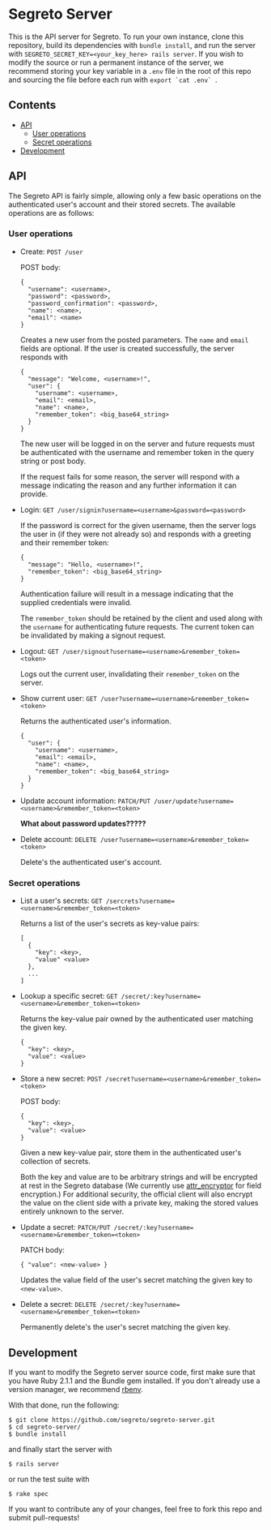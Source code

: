 Segreto Server
==============

This is the API server for Segreto. To run your own instance, clone this 
repository, build its dependencies with `bundle install`, and run the server 
with `SEGRETO_SECRET_KEY=<your_key_here> rails server`. If you wish to modify 
the source or run a permanent instance of the server, we recommend storing your 
key variable in a `.env` file in the root of this repo and sourcing the file 
before each run with ``export `cat .env` ``.

## Contents

  * [API](#api)
    * [User operations](#user-operations)
    * [Secret operations](#secret-operations)
  * [Development](#development)

## API

The Segreto API is fairly simple, allowing only a few basic operations on the 
authenticated user's account and their stored secrets. The available operations 
are as follows:

### User operations

  * Create: `POST /user`

    POST body:

        {
          "username": <username>,
          "password": <password>,
          "password_confirmation": <password>,
          "name": <name>,
          "email": <name>
        }

    Creates a new user from the posted parameters. The `name` and `email` fields 
    are optional. If the user is created successfully, the server responds with

        {
          "message": "Welcome, <username>!",
          "user": {
            "username": <username>,
            "email": <email>,
            "name": <name>,
            "remember_token": <big_base64_string>
          }
        }

    The new user will be logged in on the server and future requests must be 
    authenticated with the username and remember token in the query string or 
    post body.

    If the request fails for some reason, the server will respond with a message 
    indicating the reason and any further information it can provide.

  * Login: `GET /user/signin?username=<username>&password=<password>`

    If the password is correct for the given username, then the server logs the 
    user in (if they were not already so) and responds with a greeting and their
    remember token:

        {
          "message": "Hello, <username>!",
          "remember_token": <big_base64_string>
        }

    Authentication failure will result in a message indicating that the supplied 
    credentials were invalid.

    The `remember_token` should be retained by the client and used along with 
    the `username` for authenticating future requests. The current token can be 
    invalidated by making a signout request.

  * Logout: `GET /user/signout?username=<username>&remember_token=<token>`

    Logs out the current user, invalidating their `remember_token` on the 
    server.

  * Show current user: `GET /user?username=<username>&remember_token=<token>`

    Returns the authenticated user's information.

        {
          "user": {
            "username": <username>,
            "email": <email>,
            "name": <name>,
            "remember_token": <big_base64_string>
          }
        }

  * Update account information:
    `PATCH/PUT /user/update?username=<username>&remember_token=<token>`

    **What about password updates?????**

  * Delete account: `DELETE /user?username=<username>&remember_token=<token>`
    
    Delete's the authenticated user's account.

### Secret operations

  * List a user's secrets:
    `GET /sercrets?username=<username>&remember_token=<token>`

    Returns a list of the user's secrets as key-value pairs:

        [
          {
            "key": <key>,
            "value" <value>
          },
          ...
        ]

  * Lookup a specific secret:
    `GET /secret/:key?username=<username>&remember_token=<token>`

    Returns the key-value pair owned by the authenticated user matching the 
    given key.

        {
          "key": <key>,
          "value": <value>
        }

  * Store a new secret:
    `POST /secret?username=<username>&remember_token=<token>`

    POST body:

        {
          "key": <key>,
          "value": <value>
        }

    Given a new key-value pair, store them in the authenticated user's 
    collection of secrets.

    Both the key and value are to be arbitrary strings and will be encrypted at 
    rest in the Segreto database (We currently use 
    [attr_encryptor](https://github.com/danpal/attr_encryptor) for field 
    encryption.) For additional security, the official client will also encrypt 
    the value on the client side with a private key, making the stored values 
    entirely unknown to the server.

  * Update a secret:
    `PATCH/PUT /secret/:key?username=<username>&remember_token=<token>`

    PATCH body:

        { "value": <new-value> }

    Updates the value field of the user's secret matching the given key to 
    `<new-value>`.

  * Delete a secret:
    `DELETE /secret/:key?username=<username>&remember_token=<token>`

    Permanently delete's the user's secret matching the given key.

## Development

If you want to modify the Segreto server source code, first make sure that you 
have Ruby 2.1.1 and the Bundle gem installed. If you don't already use a version 
manager, we recommend [rbenv](https://github.com/sstephenson/rbenv).

With that done, run the following:

    $ git clone https://github.com/segreto/segreto-server.git
    $ cd segreto-server/
    $ bundle install

and finally start the server with

    $ rails server

or run the test suite with

    $ rake spec

If you want to contribute any of your changes, feel free to fork this repo and 
submit pull-requests!
